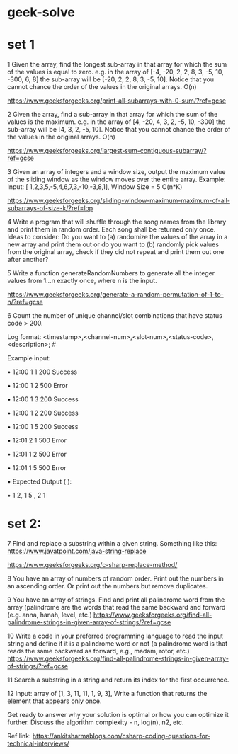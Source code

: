 # geek-solve
 # set 1

1	Given the array, find the longest sub-array in that array for which the sum of the values is equal to zero. e.g. in the array of [-4, -20, 2, 2, 8, 3, -5, 10, -300, 6, 8] the sub-array will be [-20, 2, 2, 8, 3, -5, 10]. Notice that you cannot chance the order of the values in the original arrays. O(n)

https://www.geeksforgeeks.org/print-all-subarrays-with-0-sum/?ref=gcse

2	Given the array, find a sub-array in that array for which the sum of the values is the maximum. e.g. in the array of [4, -20, 4, 3, 2, -5, 10, -300] the sub-array will be [4, 3, 2, -5, 10]. Notice that you cannot chance the order of the values in the original arrays. O(n)

https://www.geeksforgeeks.org/largest-sum-contiguous-subarray/?ref=gcse

3	Given an array of integers and a window size, output the maximum value of the sliding window as the window moves over the entire array. Example: Input: [ 1,2,3,5,-5,4,6,7,3,-10,-3,8,1], Window Size = 5 O(n*K)

https://www.geeksforgeeks.org/sliding-window-maximum-maximum-of-all-subarrays-of-size-k/?ref=lbp

4	Write a program that will shuffle through the song names from the library and print them in random order. Each song shall be returned only once. Ideas to consider: Do you want to (a) randomize the values of the array in a new array and print them out or do you want to (b) randomly pick values from the original array, check if they did not repeat and print them out one after another?

5	Write a function generateRandomNumbers to generate all the integer values from 1...n  exactly once, where n is the input.

https://www.geeksforgeeks.org/generate-a-random-permutation-of-1-to-n/?ref=gcse

6	Count the number of unique channel/slot combinations that have status code > 200. 

  Log format: \<timestamp>,\<channel-num>,\<slot-num>,\<status-code>,\<description>\; #
 
 Example input:
 
•	12:00 1 1 200 Success
 
•	12:00 1 2 500 Error
 
•	12:00 1 3 200 Success
 
•	12:00 1 2 200 Success
 
•	12:00 1 5 200 Success
 
•	12:01 2 1 500 Error
 
•	12:01 1 2 500 Error
 
•	12:01 1 5 500 Error
 
•	Expected Output (<channel-num> <slot-num>):
 
•	1 2, 1 5 , 2 1
  
# set 2:
 
7	Find and replace a substring within a given string. Something like this: https://www.javatpoint.com/java-string-replace
 
 
 https://www.geeksforgeeks.org/c-sharp-replace-method/
 
  
8	You have an array of numbers of random order. Print out the numbers in an ascending order. Or print out the numbers but remove duplicates.
 
 
  
9	You have an array of strings. Find and print all palindrome word from the array (palindrome are the words that read the same backward and forward (e.g. anna, hanah, level, etc.)
 https://www.geeksforgeeks.org/find-all-palindrome-strings-in-given-array-of-strings/?ref=gcse
  
10 	Write a code in your preferred programming language to read the input string and define if it is a palindrome word or not (a palindrome word is that reads the same backward as forward, e.g., madam, rotor, etc.)
 https://www.geeksforgeeks.org/find-all-palindrome-strings-in-given-array-of-strings/?ref=gcse
  
11	Search a substring in a string and return its index for the first occurrence.
  
12	Input: array of [1, 3, 11, 11, 1, 9, 3], Write a function that returns the element that appears only once.
 
 
 Get ready to answer why your solution is optimal or how you can optimize it further. Discuss the algorithm complexity - n, log(n), n2, etc.
 
 Ref link: https://ankitsharmablogs.com/csharp-coding-questions-for-technical-interviews/
